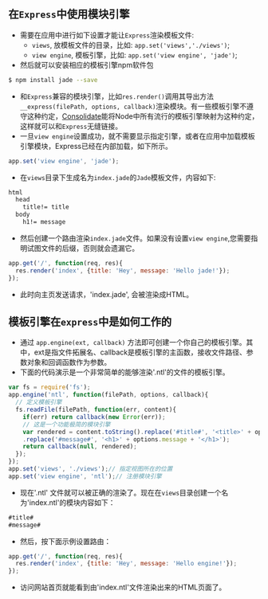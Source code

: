 ## 在`Express`中使用模块引擎
* 需要在应用中进行如下设置才能让`Express`渲染模板文件:
  * `views`, 放模板文件的目录，比如: `app.set('views','./views')`;
  * `view engine`, 模板引擎，比如: `app.set('view engine', 'jade')`;
* 然后就可以安装相应的模板引擎npm软件包
```bash
$ npm install jade --save
```
  * 和`Express`兼容的模块引擎，比如`res.render()`调用其导出方法`__express(filePath, options, callback)`渲染模块。有一些模板引擎不遵守这种约定，[Consolidate](https://www.npmjs.org/package/consolidate)能将Node中所有流行的模板引擎映射为这种约定，这样就可以和`Express`无缝链接。
* 一旦`view engine`设置成功，就不需要显示指定引擎，或者在应用中加载模板引擎模块，Express已经在内部加载，如下所示。
```js
app.set('view engine', 'jade');
```
* 在`views`目录下生成名为`index.jade`的`Jade`模板文件，内容如下:
```HTML
html
  head
    title!= title
  body
    h1!= message
```
* 然后创建一个路由渲染`index.jade`文件。如果没有设置`view engine`,您需要指明试图文件的后缀，否则就会遗漏它。
```js
app.get('/', function(req, res){
  res.render('index', {title: 'Hey', message: 'Hello jade!'});
});
```
* 此时向主页发送请求，'index.jade', 会被渲染成HTML。

## 模板引擎在`express`中是如何工作的
* 通过 `app.engine(ext, callback)` 方法即可创建一个你自己的模板引擎。其中，ext是指文件拓展名、callback是模板引擎的主函数，接收文件路径、参数对象和回调函数作为参数。
* 下面的代码演示是一个非常简单的能够渲染'.ntl'的文件的模板引擎。
```js
var fs = require('fs');
app.engine('ntl', function(filePath, options, callback){
  // 定义模板引擎
  fs.readFile(filePath, function(err, content){
    if(err) return callback(new Error(err));
    // 这是一个功能极简的模块引擎
    var rendered = content.toString().replace('#title#', '<title>' + options.title + '</title>')
    .replace('#message#', '<h1>' + options.message + '</h1>');
    return callback(null, rendered);
  });
});
app.set('views', './views');// 指定视图所在的位置
app.set('view engine', 'ntl');// 注册模块引擎
```

* 现在'.ntl' 文件就可以被正确的渲染了。现在在`views`目录创建一个名为'index.ntl'的模块内容如下：
```html
#title#
#message#
```

* 然后，按下面示例设置路由：
```js
app.get('/', function(req, res){
  res.render('index', {title: 'Hey', message: 'Hello engine!'});
});
```
* 访问网站首页就能看到由'index.ntl'文件渲染出来的HTML页面了。
